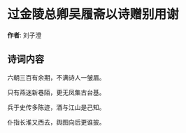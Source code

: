 # 过金陵总卿吴履斋以诗赠别用谢

**作者**: 刘子澄

## 诗词内容

六朝三百有余期，不满诗人一皱眉。

只有燕迷新巷陌，更无凤集古台基。

兵于史传多陈迹，酒与江山是己知。

仆指长淮又西去，舆图向后更谁披。

